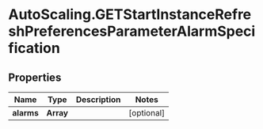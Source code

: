 # AutoScaling.GETStartInstanceRefreshPreferencesParameterAlarmSpecification

## Properties

Name | Type | Description | Notes
------------ | ------------- | ------------- | -------------
**alarms** | **Array** |  | [optional] 


